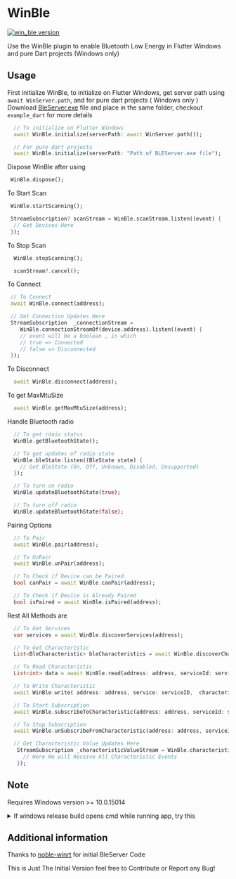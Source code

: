 # WinBle

[![win_ble version](https://img.shields.io/pub/v/win_ble?label=win_ble)](https://pub.dev/packages/win_ble)

Use the WinBle plugin to enable Bluetooth Low Energy in Flutter Windows and pure Dart projects (Windows only)

## Usage

First initialize WinBle, to initialize on Flutter Windows, get server path using `await WinServer.path`, and for pure dart projects ( Windows only ) Download [BleServer.exe](https://github.com/rohitsangwan01/win_ble/blob/main/lib/assets/BLEServer.exe) file and place in the same folder, checkout `example_dart` for more details

```dart
  // To initialize on Flutter Windows
  await WinBle.initialize(serverPath: await WinServer.path());

  // For pure dart projects
  await WinBle.initialize(serverPath: "Path of BLEServer.exe file");
```

Dispose WinBle after using

```dart
 WinBle.dispose();
```

To Start Scan

```dart
 WinBle.startScanning();

 StreamSubscription? scanStream = WinBle.scanStream.listen((event) {
  // Get Devices Here
 });
```

To Stop Scan

```dart
  WinBle.stopScanning();

  scanStream?.cancel();
```

To Connect

```dart
 // To Connect
 await WinBle.connect(address);

 // Get Connection Updates Here
 StreamSubscription  _connectionStream =
    WinBle.connectionStreamOf(device.address).listen((event) {
    // event will be a boolean , in which
    // true => Connected
    // false => Disconnected
 });
```

To Disconnect

```dart
  await WinBle.disconnect(address);
```

To get MaxMtuSize

```dart
  await WinBle.getMaxMtuSize(address);
```

Handle Bluetooth radio

```dart
  // To get rdaio status
  WinBle.getBluetoothState();

  // To get updates of radio state
  WinBle.bleState.listen((BleState state) {
    // Get BleState (On, Off, Unknown, Disabled, Unsupported)
  });

  // To turn on radio
  WinBle.updateBluetoothState(true);

  // To turn off radio
  WinBle.updateBluetoothState(false);
```

Pairing Options

```dart
  // To Pair
  await WinBle.pair(address);

  // To UnPair
  await WinBle.unPair(address);

  // To Check if Device can be Paired
  bool canPair = await WinBle.canPair(address);

  // To Check if Device is Already Paired
  bool isPaired = await WinBle.isPaired(address);
```

Rest All Methods are

```dart
  // To Get Services
  var services = await WinBle.discoverServices(address);

  // To Get Characteristic
  List<BleCharacteristic> bleCharacteristics = await WinBle.discoverCharacteristics(address: address, serviceId: serviceID);

  // To Read Characteristic
  List<int> data = await WinBle.read(address: address, serviceId: serviceID, characteristicId: charID);

  // To Write Characteristic
  await WinBle.write( address: address, service: serviceID,  characteristic: charID,  data: data, writeWithResponse: writeWithResponse);

  // To Start Subscription
  await WinBle.subscribeToCharacteristic(address: address, serviceId: serviceID, characteristicId: charID);

  // To Stop Subscription
  await WinBle.unSubscribeFromCharacteristic(address: address, serviceId: serviceID, characteristicId: charID);

  // Get Characteristic Value Updates Here
   StreamSubscription _characteristicValueStream = WinBle.characteristicValueStream.listen((event) {
     // Here We will Receive All Characteristic Events
   });

```

## Note

Requires Windows version >= 10.0.15014

<details>
  <summary>If windows release build opens cmd while running app, try this</summary>
  
Edit your `/windows/runner/main.cpp` file, this is a known flutter [issue](https://github.com/flutter/flutter/issues/47891)

```c++
if (!::AttachConsole(ATTACH_PARENT_PROCESS) && ::IsDebuggerPresent()){
CreateAndAttachConsole();
}
// Add this Code
// <------- From Here --------- >
else{
    STARTUPINFO si = {0};
    si.cb = sizeof(si);
    si.dwFlags = STARTF_USESHOWWINDOW;
    si.wShowWindow = SW_HIDE;

    PROCESS_INFORMATION pi = {0};
    WCHAR lpszCmd[MAX_PATH] = L"cmd.exe";
    if (::CreateProcess(NULL, lpszCmd, NULL, NULL, FALSE, CREATE_NEW_CONSOLE | CREATE_NO_WINDOW, NULL, NULL, &si, &pi))
    {
      do
      {
        if (::AttachConsole(pi.dwProcessId))
        {
          ::TerminateProcess(pi.hProcess, 0);
          break;
        }
      } while (ERROR_INVALID_HANDLE == GetLastError());
      ::CloseHandle(pi.hProcess);
      ::CloseHandle(pi.hThread);
    }
}
// <------- UpTo Here --------- >
```

</details>

## Additional information

Thanks to [noble-winrt](https://github.com/urish/noble-winrt) for initial BleServer Code

This is Just The Initial Version feel free to Contribute or Report any Bug!
